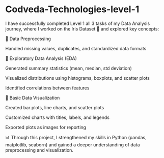 # Codveda-Technologies-level-1

I have successfully completed Level 1 all 3 tasks of my Data Analysis journey, where I worked on the Iris Dataset 🌸 and explored key concepts:

🔹 Data Preprocessing

Handled missing values, duplicates, and standardized data formats

🔹 Exploratory Data Analysis (EDA)

Generated summary statistics (mean, median, std deviation)

Visualized distributions using histograms, boxplots, and scatter plots

Identified correlations between features

🔹 Basic Data Visualization

Created bar plots, line charts, and scatter plots

Customized charts with titles, labels, and legends

Exported plots as images for reporting

📊 Through this project, I strengthened my skills in Python (pandas, matplotlib, seaborn) and gained a deeper understanding of data preprocessing and visualization.
